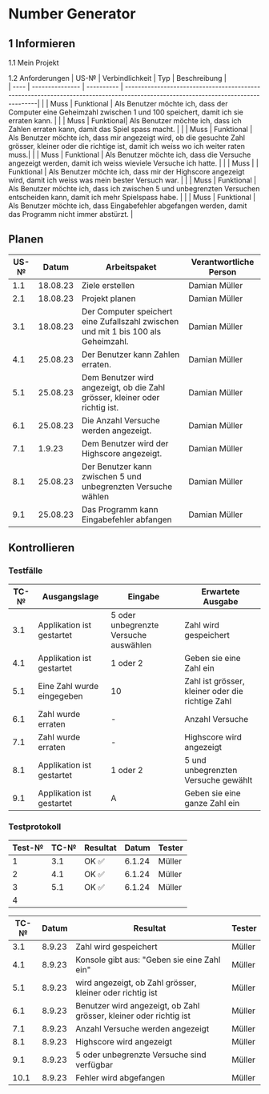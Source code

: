 # Number Generator

## 1 Informieren

1.1 Mein Projekt

1.2 Anforderungen
| US-№ | Verbindlichkeit | Typ        | Beschreibung |                                                                                                                       
| ---- | --------------- | ---------- | ---------------------------------------------------------------------------------------------------------------------------------|
|   |    Muss           | Funktional |  Als Benutzer möchte ich, dass der Computer eine Geheimzahl zwischen 1 und 100 speichert, damit ich sie erraten kann. |
|  |   Muss             | Funktional| Als Benutzer möchte ich, dass ich Zahlen erraten kann, damit das Spiel spass macht. |
|   |   Muss |  Funktional    | Als Benutzer möchte ich, dass mir angezeigt wird, ob die gesuchte Zahl grösser, kleiner oder die richtige ist, damit ich weiss wo ich weiter raten muss.|
|    | Muss       | Funktional | Als Benutzer möchte ich, dass die Versuche angezeigt werden, damit ich weiss wieviele Versuche ich hatte. |
|    |  Muss |        | Funktional   | Als Benutzer möchte ich, dass mir der Highscore angezeigt wird, damit ich weiss was mein bester Versuch war. |
|     |  Muss   |  Funktional | Als Benutzer möchte ich, dass ich zwischen 5 und unbegrenzten Versuchen entscheiden kann, damit ich mehr Spielspass habe.   |
|    |  Muss    | Funktional | Als Benutzer möchte ich, dass Eingabefehler abgefangen werden, damit das Programm nicht immer abstürzt. |


 


## Planen

| US-№ | Datum | Arbeitspaket  | Verantwortliche Person   |
| ---- | ----- | ------------- | ------------------------- |
| 1.1 | 18.08.23   | Ziele erstellen | Damian Müller |
| 2.1 | 18.08.23   | Projekt planen |Damian Müller |
| 3.1 | 18.08.23   | Der Computer speichert eine Zufallszahl zwischen und mit 1 bis 100 als Geheimzahl.   | Damian Müller |
| 4.1 | 25.08.23   | Der Benutzer kann Zahlen erraten. | Damian Müller |
| 5.1 | 25.08.23   | Dem Benutzer wird angezeigt, ob die Zahl grösser, kleiner oder richtig ist. | Damian Müller |
| 6.1 | 25.08.23   | Die Anzahl Versuche werden angezeigt. | Damian Müller |
| 7.1 | 1.9.23     | Dem Benutzer wird der Highscore angezeigt. | Damian Müller |
| 8.1 | 25.08.23   | Der Benutzer kann zwischen 5 und unbegrenzten Versuche wählen | Damian Müller |
| 9.1| 25.08.23   | Das Programm kann Eingabefehler abfangen | Damian Müller|


## Kontrollieren

### Testfälle

| TC-№ | Ausgangslage | Eingabe | Erwartete Ausgabe |
|---|---|---|---|
| 3.1 | Applikation ist gestartet | 5 oder unbegrenzte Versuche auswählen | Zahl wird gespeichert|
| 4.1 | Applikation ist gestartet | 1 oder 2  |  Geben sie eine Zahl ein |
| 5.1 | Eine Zahl wurde eingegeben | 10 | Zahl ist grösser, kleiner oder die richtige Zahl |
| 6.1 | Zahl wurde erraten |  - | Anzahl Versuche |
| 7.1 | Zahl wurde erraten | - | Highscore wird angezeigt |
| 8.1 | Applikation ist gestartet | 1 oder 2 | 5 und unbegrenzten Versuche gewählt |
| 9.1| Applikation ist gestartet | A | Geben sie eine ganze Zahl ein |


### Testprotokoll

| Test-№ | TC-№ | Resultat | Datum      | Tester |
| ------ | ---- | -------- | ---------- | ------ |
| 1 | 3.1 |  OK ✅         | 6.1.24 | Müller |
| 2 | 4.1 |  OK ✅         | 6.1.24 | Müller |
| 3 | 5.1 |   OK ✅         | 6.1.24 | Müller |
| 4 |

| TC-№ | Datum | Resultat                          | Tester   |
|------|-------|-----------------------------------|----------|
| 3.1 | 8.9.23 | Zahl wird gespeichert | Müller |
| 4.1 | 8.9.23 | Konsole gibt aus: "Geben sie eine Zahl ein" | Müller |
| 5.1 | 8.9.23 | wird angezeigt, ob Zahl grösser, kleiner oder richtig ist | Müller |
| 6.1 | 8.9.23 | Benutzer wird angezeigt, ob Zahl grösser, kleiner oder richtig ist | Müller |
| 7.1 | 8.9.23 | Anzahl Versuche werden angezeigt | Müller |
| 8.1 | 8.9.23 | Highscore wird angezeigt | Müller |
| 9.1 | 8.9.23 | 5 oder unbegrenzte Versuche sind verfügbar | Müller |
| 10.1| 8.9.23 | Fehler wird abgefangen | Müller |
